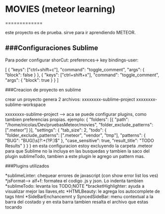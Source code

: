 # MOVIES (meteor learning)

=============

este proyecto es de prueba. sirve para ir aprendiendo METEOR.



###Configuraciones Sublime
--------------------------

Para poder configurar shorCut: preferences-> key bindings-user:

[
	{ "keys": ["ctrl+shift+c"], "command": "toggle_comment", "args": { "block": false } },
	{ "keys": ["ctrl+shift+x"], "command": "toggle_comment", "args": { "block": true } }
]

###Creacion de proyecto en sublime

crear un proyecto genera 2 archivos:
 xxxxxxxx-sublime-project
 xxxxxxxx-sublime-workspace

 xxxxxxxx-sublime-project --> aca se puede configurar plugins, como tambien preferencias propias. ejemplo:
 {
	"folders": [{
		"path": "/home/nicolas/Dev/pruebasMeteor/movies",
		"folder_exclude_patterns": [".meteor"]
	}],
	"settings": {
		"tab_size": 2,
		"todo": {
			"folder_exclude_patterns": [".meteor", "vendor", "tmp"],
			"patterns": {
				"BUG": "BUG[\\s]*?:+(?P<bug>.*)$"
			},
			"case_sensitive": true,
			"result_title": "TODO Results"
		}
	}
}
en esta configuracion estoy excluyendo la carpeta .meteor para que Sublime no la incluya en las busquedas y tambien la saco del plugin sublimeTodo, tambien a este plugin le agrego un pattern mas.

###Plugins utilizados

*sublimeLinter: chequear errores de javascript (con show error list los ves)
*jsFormat--> alf+f: formatea el codigo .js y json. Lo indenta tambien
*sublimeTodo: levanta los TODO;NOTE
*bracketHighlighter: ayuda a visualizar mejor las llaves,etc
*HTMLBeauty: le agrega los autocomplete de tags html
*SideBarEnchancemnt y SyncedSideBar: menu contextual a la barra del costado y en esta barra tambien resalta el archivo que estas tocando


